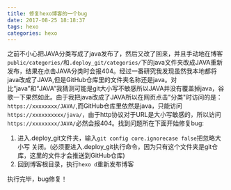 ```yaml
---
title: 修复hexo博客的一个bug
date: 2017-08-25 18:18:37
tags: hexo
categories: hexo
---
```

之前不小心把JAVA分类写成了java发布了，然后又改了回来，并且手动地在博客`public/categories/`和`.deploy_git/categories/`下的java文件夹改成JAVA重新发布，结果在点击JAVA分类时会报404。经过一番研究我发现虽然我本地都将java改成了JAVA,但是GitHub仓库里的文件夹名称还是java。对比“java”和“JAVA”我猜测可能是git大小写不敏感所以JAVA并没有覆盖掉java，谷歌一下果然如此。由于我把java改成了JAVA所以在网页点击"分类"时访问的是：`https://xxxxxxxx/JAVA/`,而GitHub仓库里依然是java，只能访问`https://xxxxxxxxxx/java/`，由于http协议对于URL是大小写敏感的，所以访问`https://xxxxxxxx/JAVA/`必然会报404。找到问题所在下面开始修复bug:
 1. 进入.deploy_git文件夹，输入`git config core.ignorecase false`把忽略大小写
关闭。(必须要进入.deploy_git执行命令，因为只有这个文件夹是git仓库，这里的文件才会推送到GitHub仓库)
 2. 回到博客根目录，执行`hexo d`重新发布博客

执行完毕，bug修复！


















